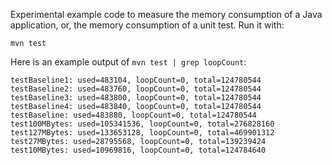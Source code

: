 Experimental example code to measure the memory consumption of a Java application, or, 
the memory consumption of a unit test. Run it with:

    mvn test
    
Here is an example output of `mvn test | grep loopCount`:

````
testBaseline1: used=483104, loopCount=0, total=124780544
testBaseline2: used=483760, loopCount=0, total=124780544
testBaseline3: used=483800, loopCount=0, total=124780544
testBaseline4: used=483840, loopCount=0, total=124780544
testBaseline: used=483880, loopCount=0, total=124780544
test100MBytes: used=105341536, loopCount=0, total=276828160
test127MBytes: used=133653128, loopCount=0, total=469901312
test27MBytes: used=28795568, loopCount=0, total=139239424
test10MBytes: used=10969816, loopCount=0, total=124784640
````
